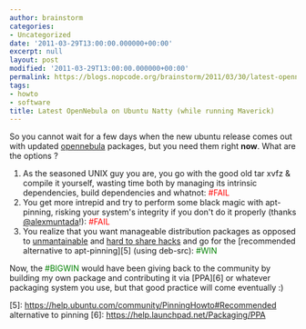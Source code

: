 ```yaml
---
author: brainstorm
categories:
- Uncategorized
date: '2011-03-29T13:00:00.000000+00:00'
excerpt: null
layout: post
modified: '2011-03-29T13:00:00.000000+00:00'
permalink: https://blogs.nopcode.org/brainstorm/2011/03/30/latest-opennebula-on-ubuntu-natty-while-running-maverick/
tags:
- howto
- software
title: Latest OpenNebula on Ubuntu Natty (while running Maverick)
---
```


So you cannot wait for a few days when the new ubuntu release comes out with updated [opennebula][1] packages, but you need them right **now**. What are the options ?

1.  As the seasoned UNIX guy you are, you go with the good old tar xvfz & compile it yourself, wasting time both by managing its intrinsic dependencies, build dependencies and whatnot: <font color="red">#FAIL</font>
2.  You get more intrepid and try to perform some black magic with apt-pinning, risking your system's integrity if you don't do it properly (thanks [@alexmuntada][2]!): <font color="red">#FAIL</font>
3.  You realize that you want manageable distribution packages as opposed to [unmantainable][3] and [hard to share hacks][4] and go for the [recommended alternative to apt-pinning][5] (using deb-src): <font color="green">#WIN</font>

Now, the <font color="green">#BIGWIN</font> would have been giving back to the community by building my own package and contributing it via [PPA][6] or whatever packaging system you use, but that good practice will come eventually :)

 [1]: https://opennebula.org/
 [2]: https://twitter.com/alexmuntada
 [3]: https://peters.gormand.com.au/Home/tools/graft/graft-html
 [4]: https://modules.sourceforge.net/
 [5]: https://help.ubuntu.com/community/PinningHowto#Recommended alternative to pinning
 [6]: https://help.launchpad.net/Packaging/PPA